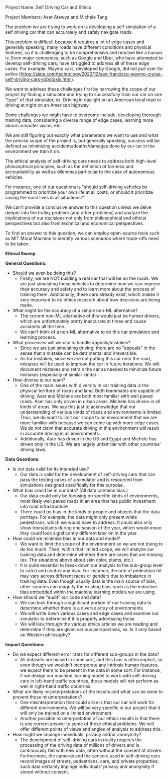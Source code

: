 Project Name: Self Driving Car and Ethics

Project Members: Aser Atawya and Michele Tang

The problem we are trying to work on is developing a self simulation of a self driving car that can accurately and safely navigate roads.

This problem is difficult because it requires a lot of edge cases and generally speaking, many roads have different conditions and physical features, so it is challenging to be comprehensive and reactive like a human is. Even major companies, such as Google and Uber, who have attempted to develop self-driving cars, have struggled to address all of these edge cases. For example, Waymo cars, developed by Google, did not pull over for police (https://slate.com/technology/2022/12/san-francisco-waymo-cruise-self-driving-cars-robotaxis.html).

We want to address these challenges first by narrowing the scope of our project by finding a simulator and trying to successfully train our car on one "type" of that simulator, ex. Driving in daylight on an American local road or driving at night on an American highway.

Some challenges we might have to overcome include, developing thorough training data, considering a diverse range of edge cases, learning more about computer vision, etc.

We are still figuring out exactly what parameters we want to use and what the precise scope of the project is, but generally speaking, success will be defined as minimizing accidents/deaths/damages done by our car in the environment we train it on.

The ethical analysis of self-driving cars needs to address both high-level philosophical principles, such as the definition of fairness and accountability as well as dilemmas particular to the case of autonomous vehicles.

For instance, one of our questions is "should self-driving vehicles be programmed to prioritize your own life at all costs, or should it prioritize saving the most lives in all situations?"

We can't provide a conclusive answer to this question unless we delve deeper into the trolley problem (and other problems) and analyze the implications of our decisions not only from philosophical and ethical perspectives but also from technical and economical perspectives.

To find an answer to this question, we can employ open-source tools such as MIT Moral Machine to identify various scenarios where trade-offs need to be taken.

**Ethical Sweep**

**General Questions:**

- Should we even be doing this?
  - Firstly, we are NOT building a real car that will be on the roads. We are just simulating these vehicles to determine how we can improve their accuracy and safety and to learn more about the process of training them. Additionally, these cars already exist, which makes it very important to do ethics research about how decisions are being made.
- What might be the accuracy of a simple non-ML alternative?
  - The current non-ML alternative of this would just be human drivers, which are unfortunately pretty inaccurate at times and cause accidents all the time.
  - We can't think of a non-ML alternative to do this car simulation and learning process.
- What processes will we use to handle appeals/mistakes?
  - Since we are just simulating driving, there are no "appeals" in the sense that a mistake can be detrimental and irreversible.
  - As for mistakes, since we are not putting this car onto the road, mistakes will be used to improve the car in future iterations. We will document mistakes and retrain the car as needed to minimize future mistakes (especially of similar kinds)
- How diverse is our team?
  - One of the main issues with diversity in car training data is the physical territory of roads and land. Both teammates are capable of driving. Aser and Michele are both most familiar with well paved roads. Aser has only driven in urban areas. Michele has driven in all kinds of areas. We say this just to acknowledge that our understanding of various kinds of roads and environments is limited. Thus, we do want to limit our scope to an environment that we are more familiar with because we can come up with more edge cases. We do not claim that accurate driving in this environment will result in accurate driving in all environments.
  - Additionally, Aser has driven in the US and Egypt and Michele has driven only in the US. We are largely unfamiliar with other countries' driving laws.

**Data Questions:**

- Is our data valid for its intended use?
  - Our data is valid for the development of self-driving cars that can pass the testing cases of a simulator and is resourced from simulations designed specifically for this purpose.
- What bias could be in our data? (All data contains bias.)
  - Our data could only be focusing on specific kinds of environments, most likely well paved roads in an area that has public investment into road infrastructure
  - There could be bias in the kinds of people and objects that the data portrays. For example, the data might only present white pedestrians, which we would have to address. It could also only show trees/plants during one season of the year, which would mean they could look significantly different later on in the year.
- How could we minimize bias in our data and model?
  - We want to limit the scope of the environment so we are not trying to do too much. Then, within that limited scope, we will analyze our training data and determine whether there are cases that are missing (ex. The situations above about skin color, plants, etc.)
  - It is quite essential to break down our analysis to the sub-group level to catch and control any bias. For instance, the rate of pedestrian hit may vary across different races or genders due to imbalance in training data. Even though usually data is the main source of bias, other sources can magnify the existing bias, such as the inductive bias embedded within the machine learning models we are using.
- How should we "audit" our code and data?
  - We can look through a significant portion of our training data to determine whether there is a diverse array of environments
  - We will write down various cases and edge cases and examine our simulator to determine if it is properly addressing those
  - We will look through the various ethics articles we are reading and determine if they are given various perspectives, ex. Is it only based on Western philosophy?

**Impact Questions:**

- Do we expect different error rates for different sub-groups in the data?
  - All datasets are biased in some sort, and this bias is often implicit, so even though we wouldn't incorporate any intrinsic human features, we expect them to be present in the data in some sort. For instance, if we design our machine learning model to work with self-driving cars in left-hand traffic countries, those models will not perform as well in right-hand traffic countries.
- What are likely misinterpretations of the results and what can be done to prevent those misinterpretations?
  - One misinterpretation that could arise is that our car will work for different environments. We will be very specific in our project that it will only be trained on a limited environment
  - Another possible misinterpretation of our ethics results is that there is one correct answer to some of these ethical problems. We will offer different points of views and angles of analysis to address this.
- How might we impinge individuals' privacy and/or anonymity?
  - The development of self-driving cars in reality requires the processing of the driving data of millions of drivers and is continuously fed with new data, often without the consent of drivers. Furthermore, the cameras and the sensors used in self-driving cars record images of streets, pedestrians, cars, and private properties; such data certainly impinge individuals' privacy and anonymity if stored without consent.
